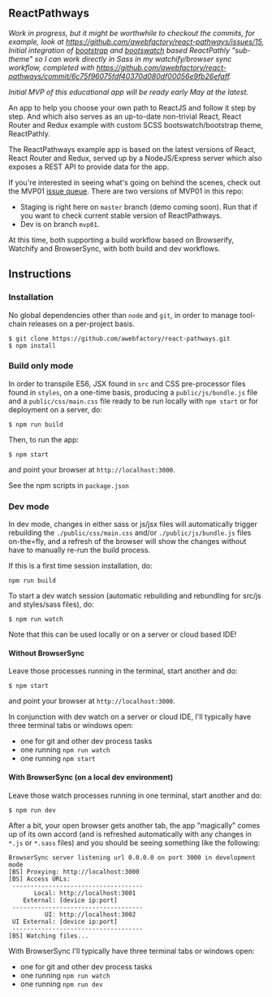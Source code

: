 ## ReactPathways

*Work in progress, but it might be worthwhile to checkout the commits, for example, look at https://github.com/awebfactory/react-pathways/issues/15, Initial integration of [bootstrap](http://getbootstrap.com/) and [bootswatch](http://bootswatch.com/) based ReactPathly "sub-theme" so I can work directly in Sass in my watchify/browser sync workflow, completed with https://github.com/awebfactory/react-pathways/commit/6c75f96075fdf40370d080df00056e9fb26efaff.*

*Initial MVP of this educational app will be ready early May at the latest.*

An app to help you choose your own path to ReactJS and follow it step by step. And which also serves as an up-to-date non-trivial React, React Router and Redux example with custom SCSS bootswatch/bootstrap theme, ReactPathly.

The ReactPathways example app is based on the latest versions of React, React Router and Redux, served up by a NodeJS/Express server which also exposes a REST API to provide data for the app.

If you're interested in seeing what's going on behind the scenes, check out the MVP01 [issue queue](https://github.com/awebfactory/react-pathways/issues). There are two versions of MVP01 in this repo:

* Staging is right here on `master` branch (demo coming soon). Run that if you want to check current stable version of ReactPathways.
* Dev is on branch `mvp01`.

At this time, both supporting a build workflow based on Browserify, Watchify and BrowserSync, with both build and dev workflows.

## Instructions

### Installation

No global dependencies other than `node` and `git`, in order to manage tool-chain releases on a per-project basis.

```
$ git clone https://github.com/awebfactory/react-pathways.git
$ npm install
```

### Build only mode

In order to transpile ES6, JSX found in `src` and CSS pre-processor files found in `styles`, on a one-time basis, producing a `public/js/bundle.js` file and a `public/css/main.css` file ready to be run locally with `npm start` or for deployment on a server, do:

```
$ npm run build
```

Then, to run the app:

```
$ npm start
```

and point your browser at `http://localhost:3000`.

See the npm scripts in `package.json`

### Dev mode

In dev mode, changes in either sass or js/jsx files will automatically trigger rebuilding the `./public/css/main.css` and/or `./public/js/bundle.js` files on-the=fly, and a refresh of the browser will show the changes without have to manually re-run the build process.

If this is a first time session installation, do: 

```
npm run build
```

To start a dev watch session (automatic rebuilding and rebundling for src/js and styles/sass files), do:

```
$ npm run watch
```

Note that this can be used locally or on a server or cloud based IDE!

#### Without BrowserSync

Leave those processes running in the terminal, start another and do:

```
$ npm start
```

and point your browser at `http://localhost:3000`.

In conjunction with dev watch on a server or cloud IDE, I'll typically have three terminal tabs or windows open:

* one for git and other dev process tasks
* one running `npm run watch`
* one running `npm start`

#### With BrowserSync (on a local dev environment)

Leave those watch processes running in one terminal, start another and do:

```
$ npm run dev
```

After a bit, your open browser gets another tab, the app "magically" comes up of its own accord (and is refreshed automatically with any changes in `*.js` or `*.sass` files) and you should be seeing something like the following:

```
BrowserSync server listening url 0.0.0.0 on port 3000 in development mode
[BS] Proxying: http://localhost:3000
[BS] Access URLs:
 ------------------------------------
       Local: http://localhost:3001
    External: [device ip:port]
 ------------------------------------
          UI: http://localhost:3002
 UI External: [device ip:port]
 ------------------------------------
[BS] Watching files...
```

With BrowserSync I'll typically have three terminal tabs or windows open:

* one for git and other dev process tasks
* one running `npm run watch`
* one running `npm run dev`
